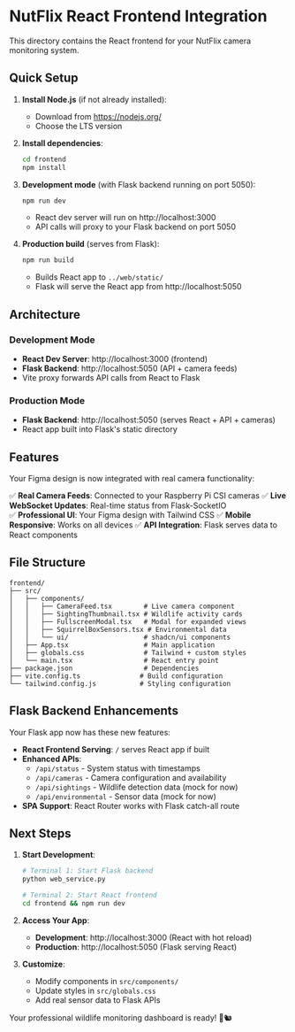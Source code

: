 # NutFlix React Frontend Integration

This directory contains the React frontend for your NutFlix camera monitoring system.

## Quick Setup

1. **Install Node.js** (if not already installed):
   - Download from https://nodejs.org/
   - Choose the LTS version

2. **Install dependencies**:
   ```bash
   cd frontend
   npm install
   ```

3. **Development mode** (with Flask backend running on port 5050):
   ```bash
   npm run dev
   ```
   - React dev server will run on http://localhost:3000
   - API calls will proxy to your Flask backend on port 5050

4. **Production build** (serves from Flask):
   ```bash
   npm run build
   ```
   - Builds React app to `../web/static/`
   - Flask will serve the React app from http://localhost:5050

## Architecture

### Development Mode
- **React Dev Server**: http://localhost:3000 (frontend)
- **Flask Backend**: http://localhost:5050 (API + camera feeds)
- Vite proxy forwards API calls from React to Flask

### Production Mode
- **Flask Backend**: http://localhost:5050 (serves React + API + cameras)
- React app built into Flask's static directory

## Features

Your Figma design is now integrated with real camera functionality:

✅ **Real Camera Feeds**: Connected to your Raspberry Pi CSI cameras
✅ **Live WebSocket Updates**: Real-time status from Flask-SocketIO  
✅ **Professional UI**: Your Figma design with Tailwind CSS
✅ **Mobile Responsive**: Works on all devices
✅ **API Integration**: Flask serves data to React components

## File Structure

```
frontend/
├── src/
│   ├── components/
│   │   ├── CameraFeed.tsx        # Live camera component
│   │   ├── SightingThumbnail.tsx # Wildlife activity cards
│   │   ├── FullscreenModal.tsx   # Modal for expanded views
│   │   ├── SquirrelBoxSensors.tsx # Environmental data
│   │   └── ui/                   # shadcn/ui components
│   ├── App.tsx                   # Main application
│   ├── globals.css               # Tailwind + custom styles
│   └── main.tsx                  # React entry point
├── package.json                  # Dependencies
├── vite.config.ts               # Build configuration
└── tailwind.config.js           # Styling configuration
```

## Flask Backend Enhancements

Your Flask app now has these new features:

- **React Frontend Serving**: `/` serves React app if built
- **Enhanced APIs**: 
  - `/api/status` - System status with timestamps
  - `/api/cameras` - Camera configuration and availability  
  - `/api/sightings` - Wildlife detection data (mock for now)
  - `/api/environmental` - Sensor data (mock for now)
- **SPA Support**: React Router works with Flask catch-all route

## Next Steps

1. **Start Development**:
   ```bash
   # Terminal 1: Start Flask backend
   python web_service.py
   
   # Terminal 2: Start React frontend  
   cd frontend && npm run dev
   ```

2. **Access Your App**:
   - **Development**: http://localhost:3000 (React with hot reload)
   - **Production**: http://localhost:5050 (Flask serving React)

3. **Customize**: 
   - Modify components in `src/components/`
   - Update styles in `src/globals.css`
   - Add real sensor data to Flask APIs

Your professional wildlife monitoring dashboard is ready! 🥜🐿️
